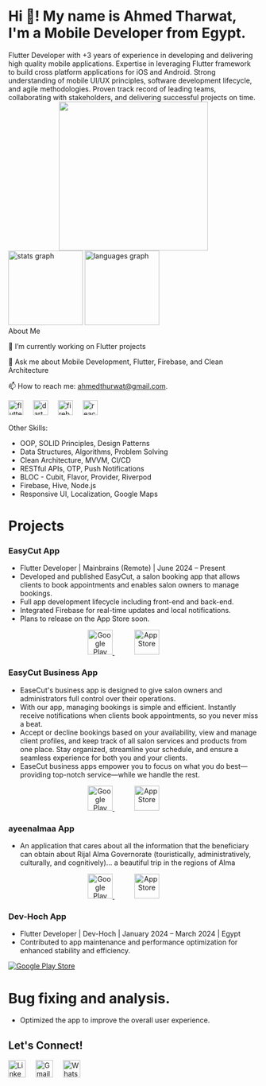 
<h1 align="left">Hi 👋! My name is Ahmed Tharwat, I'm a Mobile Developer from Egypt.</h1>
Flutter Developer with +3 years of experience in developing and delivering high quality mobile applications. 
Expertise in leveraging Flutter framework to build cross platform applications for iOS and Android. Strong 
understanding of mobile UI/UX principles, software development lifecycle, and agile methodologies. Proven 
track record of leading teams, collaborating with stakeholders, and delivering successful projects on time.


<div align="center">
    <img height="300" width="-900" src="https://media.tenor.com/I1NARftewZcAAAAd/profile.gif" />
</div>






<div align="left"> <img src="https://github-readme-stats.vercel.app/api?username=ahmedevcode&hide_title=false&hide_rank=true&show_icons=true&include_all_commits=true&count_private=true&disable_animations=false&theme=dracula&locale=en&hide_border=false" height="150" alt="stats graph" /> <img src="https://github-readme-stats.vercel.app/api/top-langs?username=ahmedevcode&locale=en&hide_title=false&layout=compact&card_width=320&langs_count=5&theme=dracula&hide_border=false" height="150" alt="languages graph" /> </div>
About Me


🌱 I’m currently working on Flutter projects


💬 Ask me about Mobile Development, Flutter, Firebase, and Clean Architecture


📫 How to reach me: ahmedthurwat@gmail.com.





 
<div align="left"> <img src="https://cdn.jsdelivr.net/gh/devicons/devicon/icons/flutter/flutter-original.svg" height="30" alt="flutter logo" /> <img width="12" /> <img src="https://cdn.jsdelivr.net/gh/devicons/devicon/icons/dart/dart-original.svg" height="30" alt="dart logo" /> <img width="12" /> <img src="https://cdn.jsdelivr.net/gh/devicons/devicon/icons/firebase/firebase-plain.svg" height="30" alt="firebase logo" /> <img width="12" /> <img <img src="https://cdn.jsdelivr.net/gh/devicons/devicon/icons/react/react-original.svg" height="30" alt="react native logo" /> <img width="12" 
 </div>



  




Other Skills:




+ OOP, SOLID Principles, Design Patterns
+ Data Structures, Algorithms, Problem Solving
+ Clean Architecture, MVVM, CI/CD
+ RESTful APIs, OTP, Push Notifications
+ BLOC - Cubit, Flavor, Provider, Riverpod
+ Firebase, Hive, Node.js
+ Responsive UI, Localization, Google Maps
# Projects
### EasyCut App

+ Flutter Developer | Mainbrains (Remote) | June 2024 – Present
+ Developed and published EasyCut, a salon booking app that allows clients to book appointments and enables salon owners to manage bookings.
+ Full app development lifecycle including front-end and back-end.
+ Integrated Firebase for real-time updates and local notifications.
+ Plans to release on the App Store soon.

<div align="center">
  <a href="https://play.google.com/store/apps/details?id=com.easycut.ease">
    <img src="https://upload.wikimedia.org/wikipedia/commons/7/78/Google_Play_Store_badge_EN.svg" height="50" alt="Google Play Store" />
  </a>
  <span style="margin: 0 20px;"></span>
  <a href="https://apps.apple.com/us/app/easy-cut/id6738903218">
    <img src="https://developer.apple.com/assets/elements/badges/download-on-the-app-store.svg" height="50" alt="App Store" />
  </a>
  <span style="margin: 0 20px;"></span>
  
</div>

###  EasyCut Business App
+ EaseCut's business app is designed to give salon owners and administrators full control over their operations.
+ With our app, managing bookings is simple and efficient. Instantly receive notifications when clients book appointments, so you never miss a beat.
+ Accept or decline bookings based on your availability, view and manage client profiles, and keep track of all salon services and products from one place. Stay organized, streamline your schedule, and ensure a seamless experience for both you and your clients. 
+ EaseCut business apps empower you to focus on what you do best—providing top-notch service—while we handle the rest.


<div align="center">
  <a href="https://play.google.com/store/apps/details?id=com.easycut.business">
    <img src="https://upload.wikimedia.org/wikipedia/commons/7/78/Google_Play_Store_badge_EN.svg" height="50" alt="Google Play Store" />
  </a>
  <span style="margin: 0 20px;"></span>
  <a href="https://apps.apple.com/us/app/easycut-business/id6738636774">
    <img src="https://developer.apple.com/assets/elements/badges/download-on-the-app-store.svg" height="50" alt="App Store" />
  </a>
  <span style="margin: 0 20px;"></span>
  
</div>

###  ayeenalmaa App
+ An application that cares about all the information that the beneficiary can obtain about Rijal Alma Governorate (touristically, administratively, culturally, and cognitively)... a beautiful trip in the regions of Alma


<div align="center">
  <a href="https://play.google.com/store/apps/details?id=com.ayeen.ayeenalmaa">
    <img src="https://upload.wikimedia.org/wikipedia/commons/7/78/Google_Play_Store_badge_EN.svg" height="50" alt="Google Play Store" />
  </a>
  <span style="margin: 0 20px;"></span>
  <a href="https://apps.apple.com/us/app/ayeen-alma/id6739967375">
    <img src="https://developer.apple.com/assets/elements/badges/download-on-the-app-store.svg" height="50" alt="App Store" />
  </a>
  <span style="margin: 0 20px;"></span>
  
</div>



### Dev-Hoch App

+ Flutter Developer | Dev-Hoch | January 2024 – March 2024 | Egypt
+ Contributed to app maintenance and performance optimization for enhanced stability and efficiency.


[![Google Play Store](https://upload.wikimedia.org/wikipedia/commons/7/78/Google_Play_Store_badge_EN.svg)](https://play.google.com/store/apps/details?id=com.devhoch.devhoch&pcampaignid=web_share)
# Bug fixing and analysis.
+ Optimized the app to improve the overall user experience.
  
## Let's Connect!
<div style="display: flex; align-items: center;">
  <a href="https://www.linkedin.com/in/ahmed-elsharhawy-30a069180/" target="_blank">
    <img src="https://upload.wikimedia.org/wikipedia/commons/c/ca/LinkedIn_logo_initials.png" height="35" alt="LinkedIn logo" />
  </a>
  <div style="width: 20px;"></div>
  <a href="mailto:your-email@gmail.com">
    <img src="https://upload.wikimedia.org/wikipedia/commons/4/4e/Gmail_Icon.png" height="35" alt="Gmail logo" />
  </a>
  <div style="width: 20px;"></div>
  <a href="https://wa.me/qr/ZVM2BCD5GOD3C1" target="_blank">
    <img src="https://upload.wikimedia.org/wikipedia/commons/6/6b/WhatsApp.svg" height="35" alt="WhatsApp logo" />
  </a>
</div>



